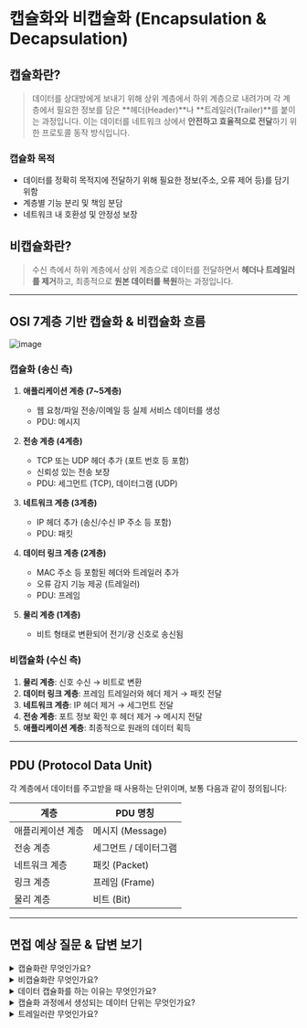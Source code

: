 # 캡슐화와 비캡슐화 (Encapsulation & Decapsulation)

## 캡슐화란?

> 데이터를 상대방에게 보내기 위해 상위 계층에서 하위 계층으로 내려가며 각 계층에서 필요한 정보를 담은 \*\*헤더(Header)\*\*나 \*\*트레일러(Trailer)\*\*를 붙이는 과정입니다. 이는 데이터를 네트워크 상에서 **안전하고 효율적으로 전달**하기 위한 프로토콜 동작 방식입니다.

### 캡슐화 목적

* 데이터를 정확히 목적지에 전달하기 위해 필요한 정보(주소, 오류 제어 등)를 담기 위함
* 계층별 기능 분리 및 책임 분담
* 네트워크 내 호환성 및 안정성 보장

## 비캡슐화란?

> 수신 측에서 하위 계층에서 상위 계층으로 데이터를 전달하면서 **헤더나 트레일러를 제거**하고,
> 최종적으로 **원본 데이터를 복원**하는 과정입니다.

---

## OSI 7계층 기반 캡슐화 & 비캡슐화 흐름
![image](https://github.com/user-attachments/assets/dbc3e77d-4ad9-4496-a53e-83b7f7619a9a)

### 캡슐화 (송신 측)

1. **애플리케이션 계층 (7\~5계층)**

   * 웹 요청/파일 전송/이메일 등 실제 서비스 데이터를 생성
   * PDU: 메시지

2. **전송 계층 (4계층)**

   * TCP 또는 UDP 헤더 추가 (포트 번호 등 포함)
   * 신뢰성 있는 전송 보장
   * PDU: 세그먼트 (TCP), 데이터그램 (UDP)

3. **네트워크 계층 (3계층)**

   * IP 헤더 추가 (송신/수신 IP 주소 등 포함)
   * PDU: 패킷

4. **데이터 링크 계층 (2계층)**

   * MAC 주소 등 포함된 헤더와 트레일러 추가
   * 오류 감지 기능 제공 (트레일러)
   * PDU: 프레임

5. **물리 계층 (1계층)**

   * 비트 형태로 변환되어 전기/광 신호로 송신됨

### 비캡슐화 (수신 측)

1. **물리 계층**: 신호 수신 → 비트로 변환
2. **데이터 링크 계층**: 프레임 트레일러와 헤더 제거 → 패킷 전달
3. **네트워크 계층**: IP 헤더 제거 → 세그먼트 전달
4. **전송 계층**: 포트 정보 확인 후 헤더 제거 → 메시지 전달
5. **애플리케이션 계층**: 최종적으로 원래의 데이터 획득

---

## PDU (Protocol Data Unit)

각 계층에서 데이터를 주고받을 때 사용하는 단위이며, 보통 다음과 같이 정의됩니다:

| 계층        | PDU 명칭        |
| --------- | ------------- |
| 애플리케이션 계층 | 메시지 (Message) |
| 전송 계층     | 세그먼트 / 데이터그램  |
| 네트워크 계층   | 패킷 (Packet)   |
| 링크 계층     | 프레임 (Frame)   |
| 물리 계층     | 비트 (Bit)      |

---

## 면접 예상 질문 & 답변 보기

<details>
<summary>캡슐화란 무엇인가요?</summary>
캡슐화는 네트워크 계층에서 데이터를 전달할 때 각 계층마다 필요한 제어 정보를 헤더/트레일러로 붙여 데이터를 감싸는 과정입니다. 이를 통해 데이터가 정확하게 목적지까지 전달될 수 있도록 합니다.
</details>

<details>
<summary>비캡슐화란 무엇인가요?</summary>
비캡슐화는 수신 측에서 하위 계층부터 상위 계층으로 데이터를 전달하며 각 계층에서 헤더/트레일러를 제거하여 원래의 데이터를 복원하는 과정입니다.
</details>

<details>
<summary>데이터 캡슐화를 하는 이유는 무엇인가요?</summary>
각 계층에서 필요한 정보를 포함시켜 통신의 신뢰성, 오류 제어, 데이터 호환성 등을 확보하기 위함입니다.
</details>

<details>
<summary>캡슐화 과정에서 생성되는 데이터 단위는 무엇인가요?</summary>
계층별로 메시지 → 세그먼트 → 패킷 → 프레임 → 비트 순으로 전환됩니다. 각 단계마다 해당 계층의 헤더가 추가됩니다.
</details>

<details>
<summary>트레일러란 무엇인가요?</summary>
트레일러는 주로 데이터 링크 계층에서 사용되며, 데이터 끝에 붙는 정보로 오류 검출 등을 위해 사용됩니다.
</details>

